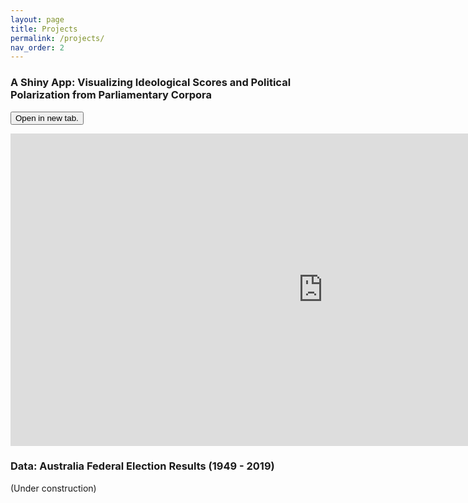 ```yaml
---
layout: page
title: Projects
permalink: /projects/
nav_order: 2
---
```



<script src="https://kit.fontawesome.com/c6b0f9749c.js" crossorigin="anonymous"></script>

### A Shiny App: Visualizing Ideological Scores and Political Polarization from Parliamentary Corpora

<a href="https://annie-chen.shinyapps.io/poli-ideology/" target="_blank"><button class="btn"><i class="fas fa-chart-line"></i> Open in new tab.</button></a>

<iframe src="https://annie-chen.shinyapps.io/poli-ideology/" style="border:none;width:1000px;height:500px;"></iframe>

### Data: Australia Federal Election Results (1949 - 2019)

(Under construction)